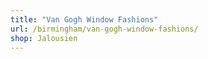 ```yaml
---
title: "Van Gogh Window Fashions"
url: /birmingham/van-gogh-window-fashions/
shop: Jalousien
---
```

